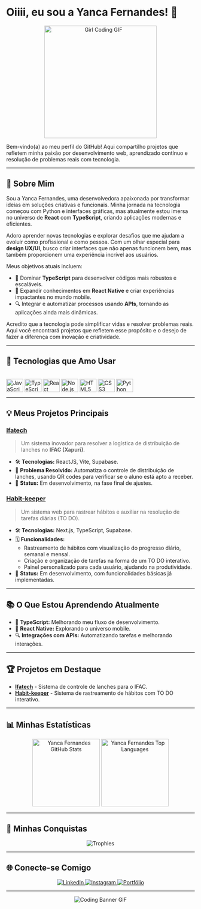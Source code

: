 # Oiiii, eu sou a Yanca Fernandes! 👋

<div align="center">
  <img src="https://media.giphy.com/media/L1R1tvI9svkIWwpVYr/giphy.gif" width="300" alt="Girl Coding GIF">
</div>

Bem-vindo(a) ao meu perfil do GitHub! Aqui compartilho projetos que refletem minha paixão por desenvolvimento web, aprendizado contínuo e resolução de problemas reais com tecnologia.

---

## 🚀 Sobre Mim

Sou a Yanca Fernandes, uma desenvolvedora apaixonada por transformar ideias em soluções criativas e funcionais. Minha jornada na tecnologia começou com Python e interfaces gráficas, mas atualmente estou imersa no universo de **React** com **TypeScript**, criando aplicações modernas e eficientes.

Adoro aprender novas tecnologias e explorar desafios que me ajudam a evoluir como profissional e como pessoa. Com um olhar especial para **design UX/UI**, busco criar interfaces que não apenas funcionem bem, mas também proporcionem uma experiência incrível aos usuários.

Meus objetivos atuais incluem:
- 🚀 Dominar **TypeScript** para desenvolver códigos mais robustos e escaláveis.
- 📱 Expandir conhecimentos em **React Native** e criar experiências impactantes no mundo mobile.
- 🔍 Integrar e automatizar processos usando **APIs**, tornando as aplicações ainda mais dinâmicas.

Acredito que a tecnologia pode simplificar vidas e resolver problemas reais. Aqui você encontrará projetos que refletem esse propósito e o desejo de fazer a diferença com inovação e criatividade.

---

## 🔧 Tecnologias que Amo Usar

<div style="display: inline_block"><br>
  <img align="center" height="35" width="45" src="https://cdn.jsdelivr.net/gh/devicons/devicon/icons/javascript/javascript-original.svg" alt="JavaScript"/>
  <img align="center" height="35" width="45" src="https://cdn.jsdelivr.net/gh/devicons/devicon/icons/typescript/typescript-original.svg" alt="TypeScript"/>
  <img align="center" height="35" width="45" src="https://cdn.jsdelivr.net/gh/devicons/devicon/icons/react/react-original.svg" alt="React"/>
  <img align="center" height="35" width="45" src="https://cdn.jsdelivr.net/gh/devicons/devicon/icons/nodejs/nodejs-original.svg" alt="Node.js"/>  
  <img align="center" height="35" width="45" src="https://cdn.jsdelivr.net/gh/devicons/devicon/icons/html5/html5-original.svg" alt="HTML5"/>
  <img align="center" height="35" width="45" src="https://cdn.jsdelivr.net/gh/devicons/devicon/icons/css3/css3-original.svg" alt="CSS3"/>
  <img align="center" height="35" width="45" src="https://cdn.jsdelivr.net/gh/devicons/devicon/icons/python/python-original.svg" alt="Python"/> 
</div>

---

## 💡 Meus Projetos Principais

### [**Ifatech**](https://ifatech-web.vercel.app/)  
> Um sistema inovador para resolver a logística de distribuição de lanches no **IFAC (Xapuri)**.

- 🛠️ **Tecnologias:** ReactJS, Vite, Supabase.
- 📌 **Problema Resolvido:** Automatiza o controle de distribuição de lanches, usando QR codes para verificar se o aluno está apto a receber.
- 🚀 **Status:** Em desenvolvimento, na fase final de ajustes.

### [**Habit-keeper**](https://github.com/yancafer/habit-keeper)  
> Um sistema web para rastrear hábitos e auxiliar na resolução de tarefas diárias (TO DO).

- 🛠️ **Tecnologias:** Next.js, TypeScript, Supabase.
- 🗓️ **Funcionalidades:**  
  - Rastreamento de hábitos com visualização do progresso diário, semanal e mensal.
  - Criação e organização de tarefas na forma de um TO DO interativo.
  - Painel personalizado para cada usuário, ajudando na produtividade.
- 🚀 **Status:** Em desenvolvimento, com funcionalidades básicas já implementadas.

---

## 📚 O Que Estou Aprendendo Atualmente

- 🚀 **TypeScript:** Melhorando meu fluxo de desenvolvimento.
- 📱 **React Native:** Explorando o universo mobile.
- 🔍 **Integrações com APIs:** Automatizando tarefas e melhorando interações.

---

## 🏆 Projetos em Destaque

- [**Ifatech**](https://github.com/yancafer/ifatech-web) - Sistema de controle de lanches para o IFAC.
- [**Habit-keeper**](https://github.com/yancafer/habit-keeper) - Sistema de rastreamento de hábitos com TO DO interativo.

---

## 📊 Minhas Estatísticas

<div align="center">
  <img height="180em" src="https://github-readme-stats.vercel.app/api?username=yancafer&show_icons=true&theme=radical" alt="Yanca Fernandes GitHub Stats"/>
  <img height="180em" src="https://github-readme-stats.vercel.app/api/top-langs/?username=yancafer&layout=compact&langs_count=8&theme=radical" alt="Yanca Fernandes Top Languages"/>
</div>

---

## 🏅 Minhas Conquistas

<div align="center">
  <img src="https://github-profile-trophy.vercel.app/?username=yancafer&theme=radical" alt="Trophies"/>
</div>

---

## 🌐 Conecte-se Comigo

<div align="center">
  <a href="https://www.linkedin.com/in/yanca-fernandes/" target="_blank">
    <img src="https://img.shields.io/badge/LinkedIn-0077B5?style=for-the-badge&logo=linkedin&logoColor=white" alt="LinkedIn">
  </a>
  <a href="https://www.instagram.com/yan.desgn/" target="_blank">
    <img src="https://img.shields.io/badge/Instagram-E4405F?style=for-the-badge&logo=instagram&logoColor=white" alt="Instagram">
  </a>
  <a href="https://yancafernandes.dev.br/" target="_blank">
    <img src="https://img.shields.io/badge/Portfólio-000000?style=for-the-badge&logo=web&logoColor=white" alt="Portfólio">
  </a>
</div>

---

<div align="center">
  <img src="https://raw.githubusercontent.com/blackcater/blackcater/main/images/banner.gif" alt="Coding Banner GIF">
</div>
